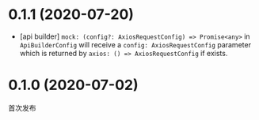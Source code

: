 # 0.1.1 (2020-07-20)

-   [api builder] `mock: (config?: AxiosRequestConfig) => Promise<any>` in `ApiBuilderConfig` will receive a `config: AxiosRequestConfig` parameter which is returned by `axios: () => AxiosRequestConfig` if exists.

# 0.1.0 (2020-07-02)

首次发布
